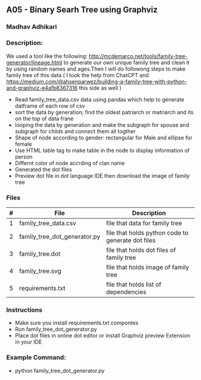 
## A05 - Binary Searh Tree using Graphviz
### Madhav Adhikari
### Description:
We used a tool like the following: http://mcdemarco.net/tools/family-tree-generator/lineage.html to generate our own unique family tree and clean it by using random names and ages.Then I  will do followong steps to make family tree of this data ( I took the help from ChatCPT and https://medium.com/@ahsenparwez/building-a-family-tree-with-python-and-graphviz-e4afb8367316 this side as well )

- Read family_tree_data.csv  data using pandas which help to generate datframe of each row of csv
- sort the data by generation; find the oldest patriarch or matriarch  and its on the top of data  frane
- looping the data by generation and make the subgraph for spouse and subgraph for childs and connect them all togther 
- Shape of node according to gender: rectangular for Male and ellipse for female 
- Use HTML table tag to make table in the node to display information of person
- Differnt color of node accrding of clan name 
- Generated the dot files 
- Preview dot file in dot language IDE then download the image of family tree 

 

### Files

|   #   | File            | Description                                        |
| :---: | --------------- | -------------------------------------------------- |
|   1   | family_tree_data.csv       | file that data for family tree   |
|   2  | family_tree_dot_generator.py      | file that holds python code to generate dot files    |
|   3  | family_tree.dot      | file that holds dot files of family tree    |
|   4   | family_tree.svg      | file that holds image of family tree    |
|   5   | requirements.txt      | file that holds  list of dependencies    |




### Instructions

- Make sure you install requirements.txt compontes
- Run family_tree_dot_generator.py
- Place dot files in online dot editor or install Graphviz preview Extension in your IDE


### Example Command:
- python family_tree_dot_generator.py

